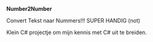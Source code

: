 **Number2Number**

Convert Tekst naar Nummers!!! SUPER HANDIG (not)

                                          
Klein C# projectje om mijn kennis met C# uit te breiden.

